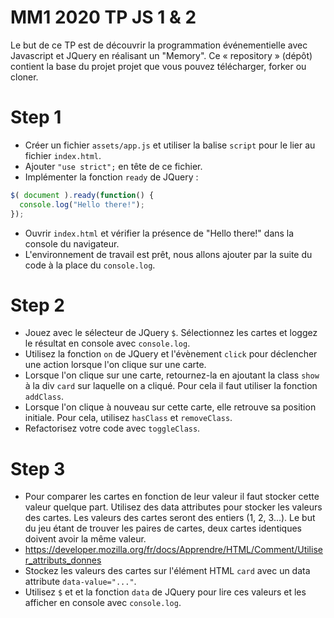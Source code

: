 # MM1 2020 TP JS 1 & 2

Le but de ce TP est de découvrir la programmation événementielle avec Javascript et JQuery en réalisant un "Memory".
Ce « repository » (dépôt) contient la base du projet projet que vous pouvez télécharger, forker ou cloner.

# Step 1

- Créer un fichier `assets/app.js` et utiliser la balise `script` pour le lier au fichier `index.html`.
- Ajouter `"use strict";` en tête de ce fichier.
- Implémenter la fonction `ready` de JQuery :
```js
$( document ).ready(function() {
  console.log("Hello there!");
});
```
- Ouvrir `index.html` et vérifier la présence de "Hello there!" dans la console du navigateur.
- L'environnement de travail est prêt, nous allons ajouter par la suite du code à la place du `console.log`.

# Step 2

- Jouez avec le sélecteur de JQuery `$`. Sélectionnez les cartes et loggez le résultat en console avec `console.log`.
- Utilisez la fonction `on` de JQuery et l'évènement `click` pour déclencher une action lorsque l'on clique sur une carte.
- Lorsque l'on clique sur une carte, retournez-la en ajoutant la class `show` à la div `card` sur laquelle on a cliqué. Pour cela il faut utiliser la fonction `addClass`.
- Lorsque l'on clique à nouveau sur cette carte, elle retrouve sa position initiale. Pour cela, utilisez `hasClass` et `removeClass`.
- Refactorisez votre code avec `toggleClass`.

# Step 3

- Pour comparer les cartes en fonction de leur valeur il faut stocker cette valeur quelque part. Utilisez des data attributes pour stocker les valeurs des cartes. Les valeurs des cartes seront des entiers (1, 2, 3...). Le but du jeu étant de trouver les paires de cartes, deux cartes identiques doivent avoir la même valeur.
- https://developer.mozilla.org/fr/docs/Apprendre/HTML/Comment/Utiliser_attributs_donnes
- Stockez les valeurs des cartes sur l'élément HTML `card` avec un data attribute `data-value="..."`.
- Utilisez `$` et et la fonction `data` de JQuery pour lire ces valeurs et les afficher en console avec `console.log`.
